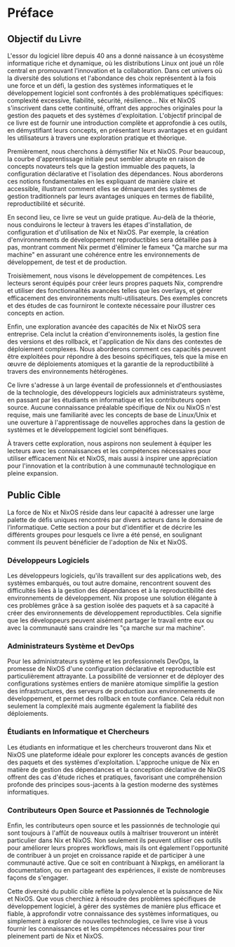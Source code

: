# Préface

## Objectif du Livre

L'essor du logiciel libre depuis 40 ans a donné naissance à un écosystème informatique riche et dynamique, où les distributions Linux ont joué un rôle central en promouvant l'innovation et la collaboration. Dans cet univers où la diversité des solutions et l'abondance des choix représentent à la fois une force et un défi, la gestion des systèmes informatiques et le développement logiciel sont confrontés à des problématiques spécifiques: complexité excessive, fiabilité, sécurité, résilience... Nix et NixOS s'inscrivent dans cette continuité, offrant des approches originales pour la gestion des paquets et des systèmes d'exploitation. L'objectif principal de ce livre est de fournir une introduction complète et approfondie à ces outils, en démystifiant leurs concepts, en présentant leurs avantages et en guidant les utilisateurs à travers une exploration pratique et théorique.

Premièrement, nous cherchons à démystifier Nix et NixOS. Pour beaucoup, la courbe d'apprentissage initiale peut sembler abrupte en raison de concepts novateurs tels que la gestion immuable des paquets, la configuration déclarative et l'isolation des dépendances. Nous aborderons ces notions fondamentales en les expliquant de manière claire et accessible, illustrant comment elles se démarquent des systèmes de gestion traditionnels par leurs avantages uniques en termes de fiabilité, reproductibilité et sécurité.

En second lieu, ce livre se veut un guide pratique. Au-delà de la théorie, nous conduirons le lecteur à travers les étapes d'installation, de configuration et d'utilisation de Nix et NixOS. Par exemple, la création d'environnements de développement reproductibles sera détaillée pas à pas, montrant comment Nix permet d'éliminer le fameux "Ça marche sur ma machine" en assurant une cohérence entre les environnements de développement, de test et de production.

Troisièmement, nous visons le développement de compétences. Les lecteurs seront équipés pour créer leurs propres paquets Nix, comprendre et utiliser des fonctionnalités avancées telles que les overlays, et gérer efficacement des environnements multi-utilisateurs. Des exemples concrets et des études de cas fourniront le contexte nécessaire pour illustrer ces concepts en action.

Enfin, une exploration avancée des capacités de Nix et NixOS sera entreprise. Cela inclut la création d'environnements isolés, la gestion fine des versions et des rollback, et l'application de Nix dans des contextes de déploiement complexes. Nous aborderons comment ces capacités peuvent être exploitées pour répondre à des besoins spécifiques, tels que la mise en œuvre de déploiements atomiques et la garantie de la reproductibilité à travers des environnements hétérogènes.

Ce livre s'adresse à un large éventail de professionnels et d'enthousiastes de la technologie, des développeurs logiciels aux administrateurs système, en passant par les étudiants en informatique et les contributeurs open source. Aucune connaissance préalable spécifique de Nix ou NixOS n'est requise, mais une familiarité avec les concepts de base de Linux/Unix et une ouverture à l'apprentissage de nouvelles approches dans la gestion de systèmes et le développement logiciel sont bénéfiques.

À travers cette exploration, nous aspirons non seulement à équiper les lecteurs avec les connaissances et les compétences nécessaires pour utiliser efficacement Nix et NixOS, mais aussi à inspirer une appréciation pour l'innovation et la contribution à une communauté technologique en pleine expansion.

## Public Cible

La force de Nix et NixOS réside dans leur capacité à adresser une large palette de défis uniques rencontrés par divers acteurs dans le domaine de l’informatique. Cette section a pour but d'identifier et de décrire les différents groupes pour lesquels ce livre a été pensé, en soulignant comment ils peuvent bénéficier de l'adoption de Nix et NixOS.

### Développeurs Logiciels

Les développeurs logiciels, qu'ils travaillent sur des applications web, des systèmes embarqués, ou tout autre domaine, rencontrent souvent des difficultés liées à la gestion des dépendances et à la reproductibilité des environnements de développement. Nix propose une solution élégante à ces problèmes grâce à sa gestion isolée des paquets et à sa capacité à créer des environnements de développement reproductibles. Cela signifie que les développeurs peuvent aisément partager le travail entre eux ou avec la communauté sans craindre les "ça marche sur ma machine". 

### Administrateurs Système et DevOps

Pour les administrateurs système et les professionnels DevOps, la promesse de NixOS d'une configuration déclarative et reproductible est particulièrement attrayante. La possibilité de versionner et de déployer des configurations systèmes entiers de manière atomique simplifie la gestion des infrastructures, des serveurs de production aux environnements de développement, et permet des rollback en toute confiance. Cela réduit non seulement la complexité mais augmente également la fiabilité des déploiements.

### Étudiants en Informatique et Chercheurs

Les étudiants en informatique et les chercheurs trouveront dans Nix et NixOS une plateforme idéale pour explorer les concepts avancés de gestion des paquets et des systèmes d'exploitation. L'approche unique de Nix en matière de gestion des dépendances et la conception déclarative de NixOS offrent des cas d'étude riches et pratiques, favorisant une compréhension profonde des principes sous-jacents à la gestion moderne des systèmes informatiques.

### Contributeurs Open Source et Passionnés de Technologie

Enfin, les contributeurs open source et les passionnés de technologie qui sont toujours à l'affût de nouveaux outils à maîtriser trouveront un intérêt particulier dans Nix et NixOS. Non seulement ils peuvent utiliser ces outils pour améliorer leurs propres workflows, mais ils ont également l'opportunité de contribuer à un projet en croissance rapide et de participer à une communauté active. Que ce soit en contribuant à Nixpkgs, en améliorant la documentation, ou en partageant des expériences, il existe de nombreuses façons de s'engager.

Cette diversité du public cible reflète la polyvalence et la puissance de Nix et NixOS. Que vous cherchiez à résoudre des problèmes spécifiques de développement logiciel, à gérer des systèmes de manière plus efficace et fiable, à approfondir votre connaissance des systèmes informatiques, ou simplement à explorer de nouvelles technologies, ce livre vise à vous fournir les connaissances et les compétences nécessaires pour tirer pleinement parti de Nix et NixOS.
